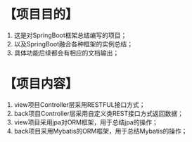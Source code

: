 # 【项目目的】
1. 这是对SpringBoot框架总结编写的项目；
2. 以及SpringBoot融合各种框架的实例总结；
3. 具体功能后续都会有相应的文档输出；

# 【项目内容】
1. view项目Controller层采用RESTFUL接口方式；
2. back项目Controller层采用自定义类REST接口方式返回数据；
3. view项目采用jpa对ORM框架，用于总结jpa的操作；
4. back项目采用Mybatis的ORM框架，用于总结Mybatis的操作；
